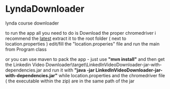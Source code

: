 # LyndaDownloader
lynda course downloader

to run the app all you need to do is
Download the proper chromedriver i recommend the <a href="http://chromedriver.storage.googleapis.com/index.html?path=2.25/">latest</a>
extract it to the root folder ( next to location.properties )
edit/fill the "location.properies" file
and run the main from Program class

or you can use maven to pack the app - just use **"mvn install"**
and then get the Linkedin Video Downloader\target\LinkedInVideoDownloader-jar-with-dependencies.jar
and run it with **"java -jar LinkedInVideoDownloader-jar-with-dependencies.jar"** while location.properties and the 
chromedriver file ( the executable within the zip) are in the same path of the jar

